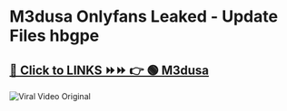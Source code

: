 
 # M3dusa Onlyfans Leaked - Update Files hbgpe

## <h2><a href="https://clipsfans.com/M3dusa&ref=git">🔗 Click to LINKS ⏩⏩ 👉 🟢 M3dusa </a></h2>

<a href="https://clipsfans.com/M3dusa&ref=git" rel="nofollow" data-target="animated-image.originalLink"><img src="https://i.ibb.co.com/xMMVF88/686577567.gif" alt="Viral Video Original" style="max-width: 100%; display: inline-block;" data-target="animated-image.originalImage"></a>

